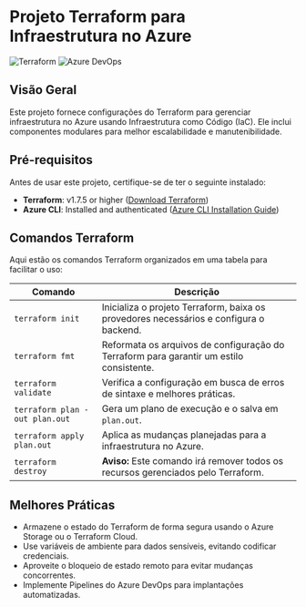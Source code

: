 # Projeto Terraform para Infraestrutura no Azure
![Terraform](https://img.shields.io/badge/Terraform-7B42BC?style=for-the-badge&logo=terraform&logoColor=white)
![Azure DevOps](https://img.shields.io/badge/Azure_DevOps-0078D7?style=for-the-badge&logo=azure-devops&logoColor=white)

## Visão Geral

Este projeto fornece configurações do Terraform para gerenciar infraestrutura no Azure usando Infraestrutura como Código (IaC). Ele inclui componentes modulares para melhor escalabilidade e manutenibilidade.

## Pré-requisitos

Antes de usar este projeto, certifique-se de ter o seguinte instalado:

- **Terraform**: v1.7.5 or higher ([Download Terraform](https://developer.hashicorp.com/terraform/downloads))
- **Azure CLI**: Installed and authenticated ([Azure CLI Installation Guide](https://learn.microsoft.com/en-us/cli/azure/install-azure-cli))


## Comandos Terraform

Aqui estão os comandos Terraform organizados em uma tabela para facilitar o uso:

| **Comando**                         | **Descrição**                                               |
|-------------------------------------|-------------------------------------------------------------|
| `terraform init`                    | Inicializa o projeto Terraform, baixa os provedores necessários e configura o backend. |
| `terraform fmt`                     | Reformata os arquivos de configuração do Terraform para garantir um estilo consistente. |
| `terraform validate`                | Verifica a configuração em busca de erros de sintaxe e melhores práticas. |
| `terraform plan -out plan.out`      | Gera um plano de execução e o salva em `plan.out`. |
| `terraform apply plan.out`          | Aplica as mudanças planejadas para a infraestrutura no Azure. |
| `terraform destroy`                 | **Aviso:** Este comando irá remover todos os recursos gerenciados pelo Terraform. |


## Melhores Práticas

- Armazene o estado do Terraform de forma segura usando o Azure Storage ou o Terraform Cloud.
- Use variáveis de ambiente para dados sensíveis, evitando codificar credenciais.
- Aproveite o bloqueio de estado remoto para evitar mudanças concorrentes.
- Implemente Pipelines do Azure DevOps para implantações automatizadas.